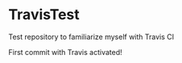 # TravisTest
Test repository to familiarize myself with Travis CI

First commit with Travis activated!
